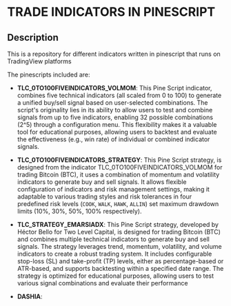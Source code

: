 # TRADE INDICATORS IN PINESCRIPT

## Description

This is a repository for different indicators written in pinescript that runs on TradingView platforms

The pinescripts included are:
- **TLC_0TO100FIVEINDICATORS_VOLMOM**:
  This Pine Script indicator, combines five technical indicators (all scaled from 0 to 100) to generate a unified buy/sell signal based on user-selected combinations. The script's originality lies in its ability to allow users to test and combine signals from up to five indicators, enabling 32 possible combinations (2^5) through a configuration menu. This flexibility makes it a valuable tool for educational purposes, allowing users to backtest and evaluate the effectiveness (e.g., win rate) of individual or combined indicator signals.

- **TLC_0TO100FIVEINDICATORS_STRATEGY**:
  This Pine Script strategy, is designed from the indicator TLC_0TO100FIVEINDICATORS_VOLMOM for trading Bitcoin (BTC), it uses a combination of momentum and volatility indicators to generate buy and sell signals. It allows flexible configuration of indicators and risk management settings, making it adaptable to various trading styles and risk tolerances in four predefined risk levels (`COOK`, `WALK`, `HAWK`, `ALLIN`) set maximum drawdown limits (10%, 30%, 50%, 100% respectively).

- **TLC_STRATEGY_EMARSIADX**:
  This Pine Script strategy, developed by Héctor Bello for Two Level Capital, is designed for trading Bitcoin (BTC) and combines multiple technical indicators to generate buy and sell signals. The strategy leverages trend, momentum, volatility, and volume indicators to create a robust trading system. It includes configurable stop-loss (SL) and take-profit (TP) levels, either as percentage-based or ATR-based, and supports backtesting within a specified date range. The strategy is optimized for educational purposes, allowing users to test various signal combinations and evaluate their performance
  
- **DASHIA**:

